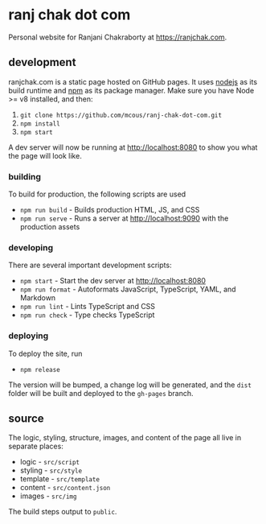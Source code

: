 # ranj chak dot com

Personal website for Ranjani Chakraborty at https://ranjchak.com.

## development

ranjchak.com is a static page hosted on GitHub pages. It uses [nodejs](http://nodejs.org) as its build runtime and [npm](http://npmjs.org) as its package manager. Make sure you have Node >= v8 installed, and then:

1. `git clone https://github.com/mcous/ranj-chak-dot-com.git`
2. `npm install`
3. `npm start`

A dev server will now be running at <http://localhost:8080> to show you what the page will look like.

### building

To build for production, the following scripts are used

- `npm run build` - Builds production HTML, JS, and CSS
- `npm run serve` - Runs a server at <http://localhost:9090> with the production assets

### developing

There are several important development scripts:

- `npm start` - Start the dev server at <http://localhost:8080>
- `npm run format` - Autoformats JavaScript, TypeScript, YAML, and Markdown
- `npm run lint` - Lints TypeScript and CSS
- `npm run check` - Type checks TypeScript

### deploying

To deploy the site, run

- `npm release`

The version will be bumped, a change log will be generated, and the `dist` folder will be built and deployed to the `gh-pages` branch.

## source

The logic, styling, structure, images, and content of the page all live in separate places:

- logic - `src/script`
- styling - `src/style`
- template - `src/template`
- content - `src/content.json`
- images - `src/img`

The build steps output to `public`.
